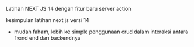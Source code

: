 Latihan NEXT JS 14 dengan fitur baru server action

kesimpulan latihan next js versi 14
- mudah faham, lebih ke simple penggunaan crud dalam interaksi antara frond end dan backendnya
